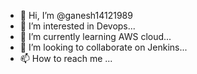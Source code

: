 - 👋 Hi, I’m @ganesh14121989
- 👀 I’m interested in Devops...
- 🌱 I’m currently learning AWS cloud...
- 💞️ I’m looking to collaborate on Jenkins...
- 📫 How to reach me ...

<!---
ganesh14121989/ganesh14121989 is a ✨ special ✨ repository because its `README.md` (this file) appears on your GitHub profile.
You can click the Preview link to take a look at your changes.
--->
